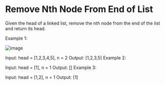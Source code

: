 # Remove Nth Node From End of List

Given the head of a linked list, remove the nth node from the end of the list and return its head.

 

Example 1:

![image](https://user-images.githubusercontent.com/87473469/185681785-4e540b94-359f-4724-ad7c-0de917637e80.png)


Input: head = [1,2,3,4,5], n = 2
Output: [1,2,3,5]
Example 2:

Input: head = [1], n = 1
Output: []
Example 3:

Input: head = [1,2], n = 1
Output: [1]

